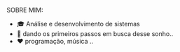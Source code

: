 SOBRE MIM: 
- 🎓 Análise e desenvolvimento de sistemas
- 👀 dando os primeiros passos em busca desse sonho..
- ❤  programação, música ..

<!---
ruben-araujo/ruben-araujo is a ✨ special ✨ repository because its `README.md` (this file) appears on your GitHub profile.
You can click the Preview link to take a look at your changes.
--->
